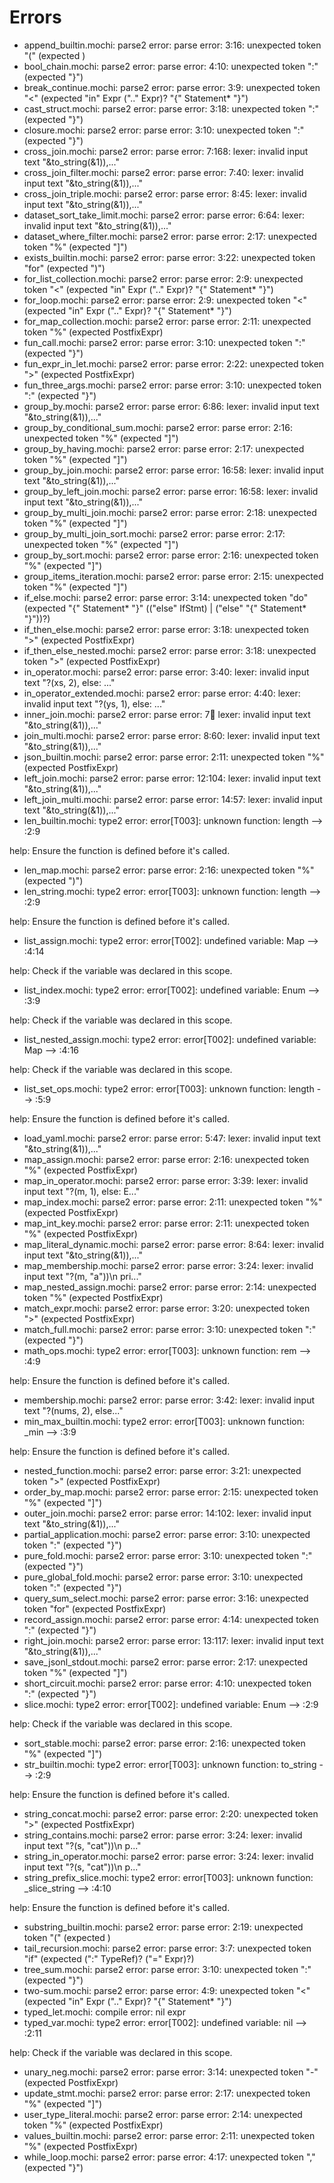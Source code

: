# Errors

- append_builtin.mochi: parse2 error: parse error: 3:16: unexpected token "(" (expected <ident>)
- bool_chain.mochi: parse2 error: parse error: 4:10: unexpected token ":" (expected "}")
- break_continue.mochi: parse2 error: parse error: 3:9: unexpected token "<" (expected "in" Expr (".." Expr)? "{" Statement* "}")
- cast_struct.mochi: parse2 error: parse error: 3:18: unexpected token ":" (expected "}")
- closure.mochi: parse2 error: parse error: 3:10: unexpected token ":" (expected "}")
- cross_join.mochi: parse2 error: parse error: 7:168: lexer: invalid input text "&to_string(&1)),..."
- cross_join_filter.mochi: parse2 error: parse error: 7:40: lexer: invalid input text "&to_string(&1)),..."
- cross_join_triple.mochi: parse2 error: parse error: 8:45: lexer: invalid input text "&to_string(&1)),..."
- dataset_sort_take_limit.mochi: parse2 error: parse error: 6:64: lexer: invalid input text "&to_string(&1)),..."
- dataset_where_filter.mochi: parse2 error: parse error: 2:17: unexpected token "%" (expected "]")
- exists_builtin.mochi: parse2 error: parse error: 3:22: unexpected token "for" (expected ")")
- for_list_collection.mochi: parse2 error: parse error: 2:9: unexpected token "<" (expected "in" Expr (".." Expr)? "{" Statement* "}")
- for_loop.mochi: parse2 error: parse error: 2:9: unexpected token "<" (expected "in" Expr (".." Expr)? "{" Statement* "}")
- for_map_collection.mochi: parse2 error: parse error: 2:11: unexpected token "%" (expected PostfixExpr)
- fun_call.mochi: parse2 error: parse error: 3:10: unexpected token ":" (expected "}")
- fun_expr_in_let.mochi: parse2 error: parse error: 2:22: unexpected token ">" (expected PostfixExpr)
- fun_three_args.mochi: parse2 error: parse error: 3:10: unexpected token ":" (expected "}")
- group_by.mochi: parse2 error: parse error: 6:86: lexer: invalid input text "&to_string(&1)),..."
- group_by_conditional_sum.mochi: parse2 error: parse error: 2:16: unexpected token "%" (expected "]")
- group_by_having.mochi: parse2 error: parse error: 2:17: unexpected token "%" (expected "]")
- group_by_join.mochi: parse2 error: parse error: 16:58: lexer: invalid input text "&to_string(&1)),..."
- group_by_left_join.mochi: parse2 error: parse error: 16:58: lexer: invalid input text "&to_string(&1)),..."
- group_by_multi_join.mochi: parse2 error: parse error: 2:18: unexpected token "%" (expected "]")
- group_by_multi_join_sort.mochi: parse2 error: parse error: 2:17: unexpected token "%" (expected "]")
- group_by_sort.mochi: parse2 error: parse error: 2:16: unexpected token "%" (expected "]")
- group_items_iteration.mochi: parse2 error: parse error: 2:15: unexpected token "%" (expected "]")
- if_else.mochi: parse2 error: parse error: 3:14: unexpected token "do" (expected "{" Statement* "}" (("else" IfStmt) | ("else" "{" Statement* "}"))?)
- if_then_else.mochi: parse2 error: parse error: 3:18: unexpected token ">" (expected PostfixExpr)
- if_then_else_nested.mochi: parse2 error: parse error: 3:18: unexpected token ">" (expected PostfixExpr)
- in_operator.mochi: parse2 error: parse error: 3:40: lexer: invalid input text "?(xs, 2), else: ..."
- in_operator_extended.mochi: parse2 error: parse error: 4:40: lexer: invalid input text "?(ys, 1), else: ..."
- inner_join.mochi: parse2 error: parse error: 7:100: lexer: invalid input text "&to_string(&1)),..."
- join_multi.mochi: parse2 error: parse error: 8:60: lexer: invalid input text "&to_string(&1)),..."
- json_builtin.mochi: parse2 error: parse error: 2:11: unexpected token "%" (expected PostfixExpr)
- left_join.mochi: parse2 error: parse error: 12:104: lexer: invalid input text "&to_string(&1)),..."
- left_join_multi.mochi: parse2 error: parse error: 14:57: lexer: invalid input text "&to_string(&1)),..."
- len_builtin.mochi: type2 error: error[T003]: unknown function: length
  --> :2:9

help:
  Ensure the function is defined before it's called.
- len_map.mochi: parse2 error: parse error: 2:16: unexpected token "%" (expected ")")
- len_string.mochi: type2 error: error[T003]: unknown function: length
  --> :2:9

help:
  Ensure the function is defined before it's called.
- list_assign.mochi: type2 error: error[T002]: undefined variable: Map
  --> :4:14

help:
  Check if the variable was declared in this scope.
- list_index.mochi: type2 error: error[T002]: undefined variable: Enum
  --> :3:9

help:
  Check if the variable was declared in this scope.
- list_nested_assign.mochi: type2 error: error[T002]: undefined variable: Map
  --> :4:16

help:
  Check if the variable was declared in this scope.
- list_set_ops.mochi: type2 error: error[T003]: unknown function: length
  --> :5:9

help:
  Ensure the function is defined before it's called.
- load_yaml.mochi: parse2 error: parse error: 5:47: lexer: invalid input text "&to_string(&1)),..."
- map_assign.mochi: parse2 error: parse error: 2:16: unexpected token "%" (expected PostfixExpr)
- map_in_operator.mochi: parse2 error: parse error: 3:39: lexer: invalid input text "?(m, 1), else: E..."
- map_index.mochi: parse2 error: parse error: 2:11: unexpected token "%" (expected PostfixExpr)
- map_int_key.mochi: parse2 error: parse error: 2:11: unexpected token "%" (expected PostfixExpr)
- map_literal_dynamic.mochi: parse2 error: parse error: 8:64: lexer: invalid input text "&to_string(&1)),..."
- map_membership.mochi: parse2 error: parse error: 3:24: lexer: invalid input text "?(m, \"a\"))\n  pri..."
- map_nested_assign.mochi: parse2 error: parse error: 2:14: unexpected token "%" (expected PostfixExpr)
- match_expr.mochi: parse2 error: parse error: 3:20: unexpected token ">" (expected PostfixExpr)
- match_full.mochi: parse2 error: parse error: 3:10: unexpected token ":" (expected "}")
- math_ops.mochi: type2 error: error[T003]: unknown function: rem
  --> :4:9

help:
  Ensure the function is defined before it's called.
- membership.mochi: parse2 error: parse error: 3:42: lexer: invalid input text "?(nums, 2), else..."
- min_max_builtin.mochi: type2 error: error[T003]: unknown function: _min
  --> :3:9

help:
  Ensure the function is defined before it's called.
- nested_function.mochi: parse2 error: parse error: 3:21: unexpected token ">" (expected PostfixExpr)
- order_by_map.mochi: parse2 error: parse error: 2:15: unexpected token "%" (expected "]")
- outer_join.mochi: parse2 error: parse error: 14:102: lexer: invalid input text "&to_string(&1)),..."
- partial_application.mochi: parse2 error: parse error: 3:10: unexpected token ":" (expected "}")
- pure_fold.mochi: parse2 error: parse error: 3:10: unexpected token ":" (expected "}")
- pure_global_fold.mochi: parse2 error: parse error: 3:10: unexpected token ":" (expected "}")
- query_sum_select.mochi: parse2 error: parse error: 3:16: unexpected token "for" (expected PostfixExpr)
- record_assign.mochi: parse2 error: parse error: 4:14: unexpected token ":" (expected "}")
- right_join.mochi: parse2 error: parse error: 13:117: lexer: invalid input text "&to_string(&1)),..."
- save_jsonl_stdout.mochi: parse2 error: parse error: 2:17: unexpected token "%" (expected "]")
- short_circuit.mochi: parse2 error: parse error: 4:10: unexpected token ":" (expected "}")
- slice.mochi: type2 error: error[T002]: undefined variable: Enum
  --> :2:9

help:
  Check if the variable was declared in this scope.
- sort_stable.mochi: parse2 error: parse error: 2:16: unexpected token "%" (expected "]")
- str_builtin.mochi: type2 error: error[T003]: unknown function: to_string
  --> :2:9

help:
  Ensure the function is defined before it's called.
- string_concat.mochi: parse2 error: parse error: 2:20: unexpected token ">" (expected PostfixExpr)
- string_contains.mochi: parse2 error: parse error: 3:24: lexer: invalid input text "?(s, \"cat\"))\n  p..."
- string_in_operator.mochi: parse2 error: parse error: 3:24: lexer: invalid input text "?(s, \"cat\"))\n  p..."
- string_prefix_slice.mochi: type2 error: error[T003]: unknown function: _slice_string
  --> :4:10

help:
  Ensure the function is defined before it's called.
- substring_builtin.mochi: parse2 error: parse error: 2:19: unexpected token "(" (expected <ident>)
- tail_recursion.mochi: parse2 error: parse error: 3:7: unexpected token "if" (expected <ident> (":" TypeRef)? ("=" Expr)?)
- tree_sum.mochi: parse2 error: parse error: 3:10: unexpected token ":" (expected "}")
- two-sum.mochi: parse2 error: parse error: 4:9: unexpected token "<" (expected "in" Expr (".." Expr)? "{" Statement* "}")
- typed_let.mochi: compile error: nil expr
- typed_var.mochi: type2 error: error[T002]: undefined variable: nil
  --> :2:11

help:
  Check if the variable was declared in this scope.
- unary_neg.mochi: parse2 error: parse error: 3:14: unexpected token "-" (expected PostfixExpr)
- update_stmt.mochi: parse2 error: parse error: 2:17: unexpected token "%" (expected "]")
- user_type_literal.mochi: parse2 error: parse error: 2:14: unexpected token "%" (expected PostfixExpr)
- values_builtin.mochi: parse2 error: parse error: 2:11: unexpected token "%" (expected PostfixExpr)
- while_loop.mochi: parse2 error: parse error: 4:17: unexpected token "," (expected "}")

